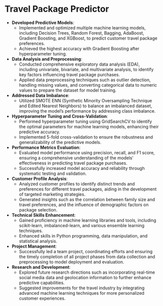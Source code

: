 # Travel Package Predictor

- **Developed Predictive Models**:
    - Implemented and optimized multiple machine learning models, including Decision Trees, Random Forest, Bagging, AdaBoost, Gradient Boosting, and XGBoost, to predict customer travel package preferences.
    - Achieved the highest accuracy with Gradient Boosting after hyperparameter tuning.
- **Data Analysis and Preprocessing**:
    - Conducted comprehensive exploratory data analysis (EDA), including univariate, bivariate, and multivariate analysis, to identify key factors influencing travel package purchases.
    - Applied data preprocessing techniques such as outlier detection, handling missing values, and converting categorical data to numeric values to prepare the dataset for model training.
- **Addressed Data Imbalance**:
    - Utilized SMOTE ENN (Synthetic Minority Oversampling Technique and Edited Nearest Neighbors) to balance an imbalanced dataset, improving the model’s performance by addressing class imbalance.
- **Hyperparameter Tuning and Cross-Validation**:
    - Performed hyperparameter tuning using GridSearchCV to identify the optimal parameters for machine learning models, enhancing their predictive accuracy.
    - Implemented 5-fold cross-validation to ensure the robustness and generalizability of the predictive models.
- **Performance Metrics Evaluation**:
    - Evaluated model performance using precision, recall, and F1 score, ensuring a comprehensive understanding of the models' effectiveness in predicting travel package purchases.
    - Successfully increased model accuracy and reliability through systematic testing and validation.
- **Customer Profile Analysis**:
    - Analyzed customer profiles to identify distinct trends and preferences for different travel packages, aiding in the development of targeted marketing strategies.
    - Generated insights such as the correlation between family size and travel preferences, and the influence of demographic factors on package selection.
- **Technical Skills Enhancement**:
    - Gained proficiency in machine learning libraries and tools, including scikit-learn, imbalanced-learn, and various ensemble learning techniques.
    - Enhanced skills in Python programming, data manipulation, and statistical analysis.
- **Project Management**:
    - Successfully led a team project, coordinating efforts and ensuring the timely completion of all project phases from data collection and preprocessing to model deployment and evaluation.
- **Research and Development**:
    - Explored future research directions such as incorporating real-time social media data and geolocation information to further enhance predictive capabilities.
    - Suggested improvements for the travel industry by integrating advanced machine learning techniques for more personalized customer experiences.
